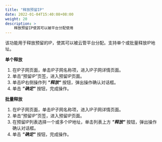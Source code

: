 ```yaml
---
title: "释放预留IP"
date: 2022-01-04T15:40:08+08:00
weight: 20
description: >
    释放预留IP使其可以被平台分配使用
---
```


该功能用于释放预留的IP，使其可以被云管平台分配。支持单个或批量释放IP地址。

**单个释放**

1. 在IP子网页面，单击IP子网名称项，进入IP子网详情页面。
2. 单击“预留IP”页签，进入预留IP页面。
3. 单击IP右侧操作列 **_"释放"_** 按钮，弹出操作确认对话框。
4. 单击 **_"确定"_** 按钮，完成操作。

**批量释放**

1. 在IP子网页面，单击IP子网名称项，进入IP子网详情页面。
2. 单击“预留IP”页签，进入预留IP页面。
3. 在预留IP列表选择一个或多个IP地址，单击列表上方 **_"释放"_** 按钮，弹出操作确认对话框。
4. 单击 **_"确定"_** 按钮，完成操作。
